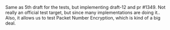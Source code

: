 Same as 5th draft for the tests, but implementing draft-12 and pr #1349.
Not really an official test target, but since many implementations are doing it..
Also, it allows us to test Packet Number Encryption, which is kind of a big deal.